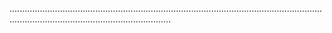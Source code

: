 ............................................................................................................................................................................................
